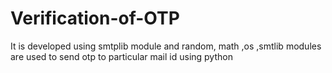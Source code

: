 # Verification-of-OTP

It is developed using smtplib module and random, math ,os ,smtlib modules are used to send otp to particular mail id using python
